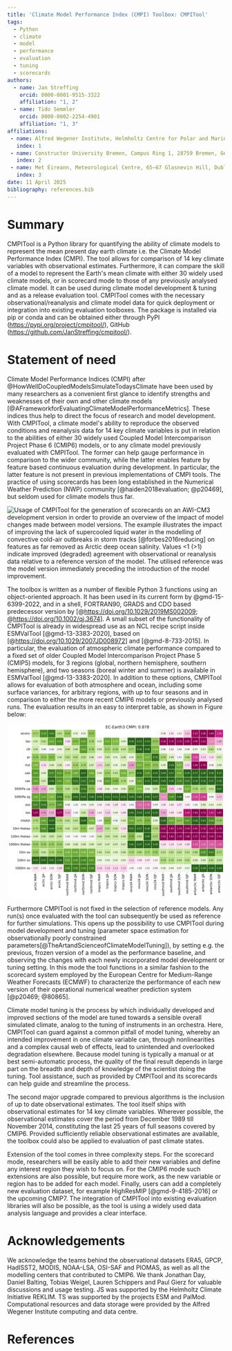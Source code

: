 ```yaml
---
title: 'Climate Model Performance Index (CMPI) Toolbox: CMPITool'
tags:
  - Python
  - climate
  - model
  - performance
  - evaluation
  - tuning
  - scorecards
authors:
  - name: Jan Streffing
    orcid: 0000-0001-9515-3322
    affiliation: "1, 2"
  - name: Tido Semmler
    orcid: 0000-0002-2254-4901
    affiliation: "1, 3"
affiliations:
 - name: Alfred Wegener Institute, Helmholtz Centre for Polar and Marine Research, Am Handelshafen 12, 27570 Bremerhaven, Germany
   index: 1
 - name: Constructor University Bremen, Campus Ring 1, 28759 Bremen, Germany
   index: 2
 - name: Met Éireann, Meteorological Centre, 65–67 Glasnevin Hill, Dublin 9, D09 Y921
   index: 3
date: 11 April 2025
bibliography: references.bib
---
```


# Summary

CMPITool is a Python library for quantifying the ability of climate models to represent the mean present day earth climate i.e. the Climate Model Performance Index (CMPI). The tool allows for comparison of 14 key climate variables with observational estimates. Furthermore, it can compare the skill of a model to represent the Earth's mean climate with either 30 widely used climate models, or in scorecard mode to those of any previously analysed climate model. It can be used during climate model development & tuning and as a release evaluation tool. CMPITool comes with the necessary observational/reanalysis and climate model data for quick deployment or integration into existing evaluation toolboxes. The package is installed via pip or conda and can be obtained either through PyPI (https://pypi.org/project/cmpitool/), GitHub (https://github.com/JanStreffing/cmpitool/).

# Statement of need

Climate Model Performance Indices (CMPI) after @HowWellDoCoupledModelsSimulateTodaysClimate have been used by many researchers as a convenient first glance to identify strengths and weaknesses of their own and other climate models [@AFrameworkforEvaluatingClimateModelPerformanceMetrics]. These indices thus help to direct the focus of research and model development. With CMPITool, a climate model's ability to reproduce the observed conditions and reanalysis data for 14 key climate variables is put in relation to the abilities of either 30 widely used Coupled Model Intercomparison Project Phase 6 (CMIP6) models, or to any climate model previously evaluated with CMPITool. The former can help gauge performance in comparison to the wider community, while the latter enables feature by feature based continuous evaluation during development. In particular, the latter feature is not present in previous implementations of CMPI tools. The practice of using scorecards has been long established in the Numerical Weather Prediction (NWP) community [@haiden2018evaluation; @p20469], but seldom used for climate models thus far.

![Usage of CMPITool for the generation of scorecards on an AWI-CM3 development version in order to provide an overview of the impact of model changes made between model versions. The example illustrates the impact of improving the lack of supercooled liquid water in the modelling of convective cold-air outbreaks in storm tracks [@forbes2016reducing] on features as far removed as Arctic deep ocean salinity. Values <1 (>1) indicate improved (degraded) agreement with observational or reanalysis data relative to a reference version of the model. The utilised reference was the model version immediately preceding the introduction of the model improvement.](vs_prev_version.png)

The toolbox is written as a number of flexible Python 3 functions using an object-oriented approach. It has been used in its current form by @gmd-15-6399-2022, and in a shell, FORTRAN90, GRADS and CDO based predecessor version by [@https://doi.org/10.1029/2019MS002009; @https://doi.org/10.1002/qj.3674]. A small subset of the functionality of CMPITool is already in widespread use as an NCL recipe script inside ESMValTool [@gmd-13-3383-2020], based on [@https://doi.org/10.1029/2007JD008972] and [@gmd-8-733-2015]. In particular, the evaluation of atmospheric climate performance compared to a fixed set of older Coupled Model Intercomparison Project Phase 5 (CMIP5) models, for 3 regions (global, northern hemisphere, southern hemisphere), and two seasons (boreal winter and summer) is available in ESMValTool [@gmd-13-3383-2020]. In addition to these options, CMPITool allows for evaluation of both atmosphere and ocean, including some surface variances, for arbitrary regions, with up to four seasons and in comparison to either the more recent CMIP6 models or previously analysed runs. The evaluation results in an easy to interpret table, as shown in Figure below:

![Using CMPITool to compare the simulated climate skill of one the CMIP6 models, EC-Earth3, relative to observational estimates with the average skill of 30 CMIP6 models. Values <1 (>1) indicate improved (degraded) agreement with observational or reanalysis data. EC-Earth shows performance almost universally above community average performance, with the exception of the Southern Ocean and Antarctica, in good agreement with the known model biases from in depth analysis [@gmd-15-2973-2022].](EC-Earth3.png)

Furthermore CMPITool is not fixed in the selection of reference models. Any run(s) once evaluated with the tool can subsequently be used as reference for further simulations. This opens up the possibility to use CMPITool during model development and tuning (parameter space estimation for observationally poorly constrained parameters[@TheArtandScienceofClimateModelTuning]), by setting e.g. the previous, frozen version of a model as the performance baseline, and observing the changes with each newly incorporated model development or tuning setting. In this mode the tool functions in a similar fashion to the scorecard system employed by the European Centre for Medium-Range Weather Forecasts (ECMWF) to characterize the performance of each new version of their operational numerical weather prediction system [@p20469; @80865].

Climate model tuning is the process by which individually developed and improved sections of the model are tuned towards a sensible overall simulated climate, analog to the tuning of instruments in an orchestra. Here, CMPITool can guard against a common pitfall of model tuning, whereby an intended improvement in one climate variable can, through nonlinearities and a complex causal web of effects, lead to unintended and overlooked degradation elsewhere. Because model tuning is typically a manual or at best semi-automatic process, the quality of the final result depends in large part on the breadth and depth of knowledge of the scientist doing the tuning. Tool assistance, such as provided by CMPITool and its scorecards can help guide and streamline the process.

The second major upgrade compared to previous algorithms is the inclusion of up to date observational estimates. The tool itself ships with observational estimates for 14 key climate variables. Wherever possible, the observational estimates cover the period from December 1989 till November 2014, constituting the last 25 years of full seasons covered by CMIP6. Provided sufficiently reliable observational estimates are available, the toolbox could also be applied to evaluation of past climate states.

Extension of the tool comes in three complexity steps. For the scorecard mode, researchers will be easily able to add their new variables and define any interest region they wish to focus on. For the CMIP6 mode such extensions are also possible, but require more work, as the new variable or region has to be added for each model. Finally, users can add a completely new evaluation dataset, for example HighResMIP [@gmd-9-4185-2016] or the upcoming CMIP7. The integration of CMPITool into existing evaluation libraries will also be possible, as the tool is using a widely used data analysis language and provides a clear interface.

# Acknowledgements

We acknowledge the teams behind the observational datasets ERA5, GPCP, HadISST2, MODIS, NOAA-LSA, OSI-SAF and PIOMAS, as well as all the modelling centers that contributed to CMIP6. We thank Jonathan Day, Daniel Balting, Tobias Weigel, Lauren Schippers and Paul Gierz for valuable discussions and usage testing. JS was supported by the Helmholtz Climate Initiative REKLIM. TS was supported by the projects ESM and PalMod. Computational resources and data storage were provided by the Alfred Wegener Institute computing and data centre.

# References
